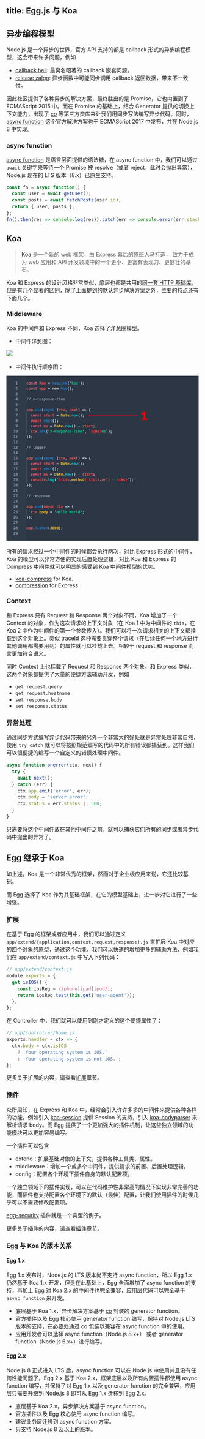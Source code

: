 title: Egg.js 与 Koa
---

## 异步编程模型

Node.js 是一个异步的世界，官方 API 支持的都是 callback 形式的异步编程模型，这会带来许多问题，例如

- [callback hell](http://callbackhell.com/): 最臭名昭著的 callback 嵌套问题。
- [release zalgo](https://oren.github.io/#/articles/zalgo/): 异步函数中可能同步调用 callback 返回数据，带来不一致性。

因此社区提供了各种异步的解决方案，最终胜出的是 Promise，它也内置到了 ECMAScript 2015 中。而在 Promise 的基础上，结合 Generator 提供的切换上下文能力，出现了 [co] 等第三方类库来让我们用同步写法编写异步代码。同时，[async function] 这个官方解决方案也于 ECMAScript 2017 中发布，并在 Node.js 8 中实现。

### async function

[async function] 是语言层面提供的语法糖，在 async function 中，我们可以通过 `await` 关键字来等待一个 Promise 被 resolve（或者 reject，此时会抛出异常）， Node.js 现在的 LTS 版本（8.x）已原生支持。

```js
const fn = async function() {
  const user = await getUser();
  const posts = await fetchPosts(user.id);
  return { user, posts };
};
fn().then(res => console.log(res)).catch(err => console.error(err.stack));
```

## Koa

> [Koa](https://koajs.com/) 是一个新的 web 框架，由 Express 幕后的原班人马打造， 致力于成为 web 应用和 API 开发领域中的一个更小、更富有表现力、更健壮的基石。

Koa 和 Express 的设计风格非常类似，底层也都是共用的[同一套 HTTP 基础库](https://github.com/jshttp)，但是有几个显著的区别，除了上面提到的默认异步解决方案之外，主要的特点还有下面几个。

### Middleware

Koa 的中间件和 Express 不同，Koa 选择了洋葱圈模型。

- 中间件洋葱图：

![](https://camo.githubusercontent.com/d80cf3b511ef4898bcde9a464de491fa15a50d06/68747470733a2f2f7261772e6769746875622e636f6d2f66656e676d6b322f6b6f612d67756964652f6d61737465722f6f6e696f6e2e706e67)

- 中间件执行顺序图：

![](https://raw.githubusercontent.com/koajs/koa/a7b6ed0529a58112bac4171e4729b8760a34ab8b/docs/middleware.gif)

所有的请求经过一个中间件的时候都会执行两次，对比 Express 形式的中间件，Koa 的模型可以非常方便的实现后置处理逻辑，对比 Koa 和 Express 的 Compress 中间件就可以明显的感受到 Koa 中间件模型的优势。

- [koa-compress](https://github.com/koajs/compress/blob/master/index.js) for Koa.
- [compression](https://github.com/expressjs/compression/blob/master/index.js) for Express.

### Context

和 Express 只有 Request 和 Response 两个对象不同，Koa 增加了一个 Context 的对象，作为这次请求的上下文对象（在 Koa 1 中为中间件的 `this`，在 Koa 2 中作为中间件的第一个参数传入）。我们可以将一次请求相关的上下文都挂载到这个对象上。类似 [traceId](https://github.com/eggjs/egg-tracer/blob/1.0.0/lib/tracer.js#L12) 这种需要贯穿整个请求（在后续任何一个地方进行其他调用都需要用到）的属性就可以挂载上去。相较于 request 和 response 而言更加符合语义。

同时 Context 上也挂载了 Request 和 Response 两个对象。和 Express 类似，这两个对象都提供了大量的便捷方法辅助开发，例如

- `get request.query`
- `get request.hostname`
- `set response.body`
- `set response.status`

### 异常处理

通过同步方式编写异步代码带来的另外一个非常大的好处就是异常处理非常自然，使用 `try catch` 就可以将按照规范编写的代码中的所有错误都捕获到。这样我们可以很便捷的编写一个自定义的错误处理中间件。

```js
async function onerror(ctx, next) {
  try {
    await next();
  } catch (err) {
    ctx.app.emit('error', err);
    ctx.body = 'server error';
    ctx.status = err.status || 500;
  }
}
```

只需要将这个中间件放在其他中间件之前，就可以捕获它们所有的同步或者异步代码中抛出的异常了。

## Egg 继承于 Koa

如上述，Koa 是一个非常优秀的框架，然而对于企业级应用来说，它还比较基础。

而 Egg 选择了 Koa 作为其基础框架，在它的模型基础上，进一步对它进行了一些增强。

### 扩展

在基于 Egg 的框架或者应用中，我们可以通过定义 `app/extend/{application,context,request,response}.js` 来扩展 Koa 中对应的四个对象的原型，通过这个功能，我们可以快速的增加更多的辅助方法，例如我们在 `app/extend/context.js` 中写入下列代码：

```js
// app/extend/context.js
module.exports = {
  get isIOS() {
    const iosReg = /iphone|ipad|ipod/i;
    return iosReg.test(this.get('user-agent'));
  },
};
```

在 Controller 中，我们就可以使用到刚才定义的这个便捷属性了：

```js
// app/controller/home.js
exports.handler = ctx => {
  ctx.body = ctx.isIOS
    ? 'Your operating system is iOS.'
    : 'Your operating system is not iOS.';
};
```

更多关于扩展的内容，请查看[扩展](../basics/extend.md)章节。

### 插件

众所周知，在 Express 和 Koa 中，经常会引入许许多多的中间件来提供各种各样的功能，例如引入 [koa-session](https://github.com/koajs/session) 提供 Session 的支持，引入 [koa-bodyparser](https://github.com/koajs/bodyparser) 来解析请求 body。而 Egg 提供了一个更加强大的插件机制，让这些独立领域的功能模块可以更加容易编写。

一个插件可以包含

- extend：扩展基础对象的上下文，提供各种工具类、属性。
- middleware：增加一个或多个中间件，提供请求的前置、后置处理逻辑。
- config：配置各个环境下插件自身的默认配置项。

一个独立领域下的插件实现，可以在代码维护性非常高的情况下实现非常完善的功能，而插件也支持配置各个环境下的默认（最佳）配置，让我们使用插件的时候几乎可以不需要修改配置项。

[egg-security](https://github.com/eggjs/egg-security) 插件就是一个典型的例子。

更多关于插件的内容，请查看[插件](../basics/plugin.md)章节。

### Egg 与 Koa 的版本关系

#### Egg 1.x

Egg 1.x 发布时，Node.js 的 LTS 版本尚不支持 async function，所以 Egg 1.x 仍然基于 Koa 1.x 开发，但是在此基础上，Egg 全面增加了 async function 的支持，再加上 Egg 对 Koa 2.x 的中间件也完全兼容，应用层代码可以完全基于 `async function` 来开发。

- 底层基于 Koa 1.x，异步解决方案基于 [co] 封装的 generator function。
- 官方插件以及 Egg 核心使用 generator function 编写，保持对 Node.js LTS 版本的支持，在必要处通过 co 包装以兼容在 async function 中的使用。
- 应用开发者可以选择 async function（Node.js 8.x+） 或者 generator function（Node.js 6.x+）进行编写。

#### Egg 2.x

Node.js 8 正式进入 LTS 后，async function 可以在 Node.js 中使用并且没有任何性能问题了，Egg 2.x 基于 Koa 2.x，框架底层以及所有内置插件都使用 async function 编写，并保持了对 Egg 1.x 以及 generator function 的完全兼容，应用层只需要升级到 Node.js 8 即可从 Egg 1.x 迁移到 Egg 2.x。

- 底层基于 Koa 2.x，异步解决方案基于 async function。
- 官方插件以及 Egg 核心使用 async function 编写。
- 建议业务层迁移到 async function 方案。
- 只支持 Node.js 8 及以上的版本。

[co]: https://github.com/tj/co
[async function]: https://github.com/tc39/ecmascript-asyncawait
